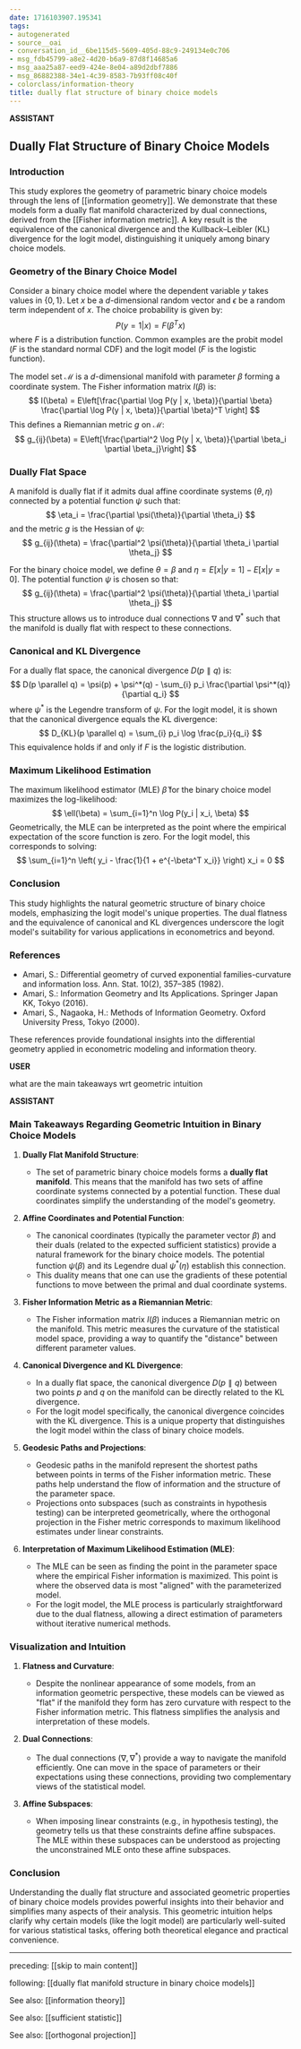 ```yaml
---
date: 1716103907.195341
tags:
- autogenerated
- source__oai
- conversation_id__6be115d5-5609-405d-88c9-249134e0c706
- msg_fdb45799-a8e2-4d20-b6a9-87d8f14685a6
- msg_aaa25a87-eed9-424e-8e04-a89d2dbf7886
- msg_86882388-34e1-4c39-8583-7b93ff08c40f
- colorclass/information-theory
title: dually flat structure of binary choice models
---
```


**ASSISTANT**

## Dually Flat Structure of Binary Choice Models

### Introduction

This study explores the geometry of parametric binary choice models through the lens of [[information geometry]]. We demonstrate that these models form a dually flat manifold characterized by dual connections, derived from the [[Fisher information metric]]. A key result is the equivalence of the canonical divergence and the Kullback–Leibler (KL) divergence for the logit model, distinguishing it uniquely among binary choice models.

### Geometry of the Binary Choice Model

Consider a binary choice model where the dependent variable $y$ takes values in $\{0, 1\}$. Let $x$ be a $d$-dimensional random vector and $\epsilon$ be a random term independent of $x$. The choice probability is given by:
$$
P(y = 1 | x) = F(\beta^T x)
$$
where $F$ is a distribution function. Common examples are the probit model ($F$ is the standard normal CDF) and the logit model ($F$ is the logistic function).

The model set $\mathcal{M}$ is a $d$-dimensional manifold with parameter $\beta$ forming a coordinate system. The Fisher information matrix $I(\beta)$ is:
$$
I(\beta) = E\left[\frac{\partial \log P(y | x, \beta)}{\partial \beta} \frac{\partial \log P(y | x, \beta)}{\partial \beta}^T \right]
$$
This defines a Riemannian metric $g$ on $\mathcal{M}$:
$$
g_{ij}(\beta) = E\left[\frac{\partial^2 \log P(y | x, \beta)}{\partial \beta_i \partial \beta_j}\right]
$$

### Dually Flat Space

A manifold is dually flat if it admits dual affine coordinate systems $(\theta, \eta)$ connected by a potential function $\psi$ such that:
$$
\eta_i = \frac{\partial \psi(\theta)}{\partial \theta_i}
$$
and the metric $g$ is the Hessian of $\psi$:
$$
g_{ij}(\theta) = \frac{\partial^2 \psi(\theta)}{\partial \theta_i \partial \theta_j}
$$

For the binary choice model, we define $\theta = \beta$ and $\eta = E[x | y = 1] - E[x | y = 0]$. The potential function $\psi$ is chosen so that:
$$
g_{ij}(\theta) = \frac{\partial^2 \psi(\theta)}{\partial \theta_i \partial \theta_j}
$$
This structure allows us to introduce dual connections $\nabla$ and $\nabla^*$ such that the manifold is dually flat with respect to these connections.

### Canonical and KL Divergence

For a dually flat space, the canonical divergence $D(p \parallel q)$ is:
$$
D(p \parallel q) = \psi(p) + \psi^*(q) - \sum_{i} p_i \frac{\partial \psi^*(q)}{\partial q_i}
$$
where $\psi^*$ is the Legendre transform of $\psi$. For the logit model, it is shown that the canonical divergence equals the KL divergence:
$$
D_{KL}(p \parallel q) = \sum_{i} p_i \log \frac{p_i}{q_i}
$$
This equivalence holds if and only if $F$ is the logistic distribution.

### Maximum Likelihood Estimation

The maximum likelihood estimator (MLE) $\hat{\beta}$ for the binary choice model maximizes the log-likelihood:
$$
\ell(\beta) = \sum_{i=1}^n \log P(y_i | x_i, \beta)
$$
Geometrically, the MLE can be interpreted as the point where the empirical expectation of the score function is zero. For the logit model, this corresponds to solving:
$$
\sum_{i=1}^n \left( y_i - \frac{1}{1 + e^{-\beta^T x_i}} \right) x_i = 0
$$

### Conclusion

This study highlights the natural geometric structure of binary choice models, emphasizing the logit model's unique properties. The dual flatness and the equivalence of canonical and KL divergences underscore the logit model's suitability for various applications in econometrics and beyond.

### References

- Amari, S.: Differential geometry of curved exponential families-curvature and information loss. Ann. Stat. 10(2), 357–385 (1982).
- Amari, S.: Information Geometry and Its Applications. Springer Japan KK, Tokyo (2016).
- Amari, S., Nagaoka, H.: Methods of Information Geometry. Oxford University Press, Tokyo (2000).

These references provide foundational insights into the differential geometry applied in econometric modeling and information theory.


**USER**

what are the main takeaways wrt geometric intuition


**ASSISTANT**

### Main Takeaways Regarding Geometric Intuition in Binary Choice Models

1. **Dually Flat Manifold Structure**:
   - The set of parametric binary choice models forms a **dually flat manifold**. This means that the manifold has two sets of affine coordinate systems connected by a potential function. These dual coordinates simplify the understanding of the model's geometry.

2. **Affine Coordinates and Potential Function**:
   - The canonical coordinates (typically the parameter vector $\beta$) and their duals (related to the expected sufficient statistics) provide a natural framework for the binary choice models. The potential function $\psi(\beta)$ and its Legendre dual $\psi^*(\eta)$ establish this connection.
   - This duality means that one can use the gradients of these potential functions to move between the primal and dual coordinate systems.

3. **Fisher Information Metric as a Riemannian Metric**:
   - The Fisher information matrix $I(\beta)$ induces a Riemannian metric on the manifold. This metric measures the curvature of the statistical model space, providing a way to quantify the "distance" between different parameter values.

4. **Canonical Divergence and KL Divergence**:
   - In a dually flat space, the canonical divergence $D(p \parallel q)$ between two points $p$ and $q$ on the manifold can be directly related to the KL divergence.
   - For the logit model specifically, the canonical divergence coincides with the KL divergence. This is a unique property that distinguishes the logit model within the class of binary choice models.

5. **Geodesic Paths and Projections**:
   - Geodesic paths in the manifold represent the shortest paths between points in terms of the Fisher information metric. These paths help understand the flow of information and the structure of the parameter space.
   - Projections onto subspaces (such as constraints in hypothesis testing) can be interpreted geometrically, where the orthogonal projection in the Fisher metric corresponds to maximum likelihood estimates under linear constraints.

6. **Interpretation of Maximum Likelihood Estimation (MLE)**:
   - The MLE can be seen as finding the point in the parameter space where the empirical Fisher information is maximized. This point is where the observed data is most "aligned" with the parameterized model.
   - For the logit model, the MLE process is particularly straightforward due to the dual flatness, allowing a direct estimation of parameters without iterative numerical methods.

### Visualization and Intuition

1. **Flatness and Curvature**:
   - Despite the nonlinear appearance of some models, from an information geometric perspective, these models can be viewed as "flat" if the manifold they form has zero curvature with respect to the Fisher information metric. This flatness simplifies the analysis and interpretation of these models.

2. **Dual Connections**:
   - The dual connections $(\nabla, \nabla^*)$ provide a way to navigate the manifold efficiently. One can move in the space of parameters or their expectations using these connections, providing two complementary views of the statistical model.

3. **Affine Subspaces**:
   - When imposing linear constraints (e.g., in hypothesis testing), the geometry tells us that these constraints define affine subspaces. The MLE within these subspaces can be understood as projecting the unconstrained MLE onto these affine subspaces.

### Conclusion

Understanding the dually flat structure and associated geometric properties of binary choice models provides powerful insights into their behavior and simplifies many aspects of their analysis. This geometric intuition helps clarify why certain models (like the logit model) are particularly well-suited for various statistical tasks, offering both theoretical elegance and practical convenience.


---

preceding: [[skip to main content]]  


following: [[dually flat manifold structure in binary choice models]]

See also: [[information theory]]


See also: [[sufficient statistic]]


See also: [[orthogonal projection]]